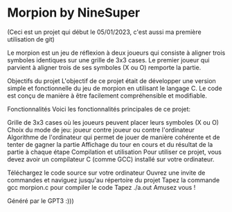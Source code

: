 # Morpion by NineSuper
(Ceci est un projet qui début le 05/01/2023, c'est aussi ma première utilisation de git)

Le morpion est un jeu de réflexion à deux joueurs qui consiste à aligner trois symboles identiques sur une grille de 3x3 cases. Le premier joueur qui parvient à aligner trois de ses symboles (X ou O) remporte la partie.


Objectifs du projet
L'objectif de ce projet était de développer une version simple et fonctionnelle du jeu de morpion en utilisant le langage C. Le code est conçu de manière à être facilement compréhensible et modifiable.

Fonctionnalités
Voici les fonctionnalités principales de ce projet:

Grille de 3x3 cases où les joueurs peuvent placer leurs symboles (X ou O)
Choix du mode de jeu: joueur contre joueur ou contre l'ordinateur
Algorithme de l'ordinateur qui permet de jouer de manière cohérente et de tenter de gagner la partie
Affichage du tour en cours et du résultat de la partie à chaque étape
Compilation et utilisation
Pour utiliser ce projet, vous devez avoir un compilateur C (comme GCC) installé sur votre ordinateur.

Téléchargez le code source sur votre ordinateur
Ouvrez une invite de commandes et naviguez jusqu'au répertoire du projet
Tapez la commande gcc morpion.c pour compiler le code
Tapez ./a.out
Amusez vous !

Généré par le GPT3 :)))
